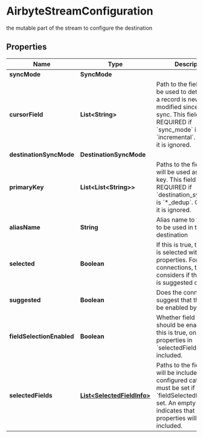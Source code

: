 

# AirbyteStreamConfiguration

the mutable part of the stream to configure the destination

## Properties

| Name | Type | Description | Notes |
|------------ | ------------- | ------------- | -------------|
|**syncMode** | **SyncMode** |  |  |
|**cursorField** | **List&lt;String&gt;** | Path to the field that will be used to determine if a record is new or modified since the last sync. This field is REQUIRED if &#x60;sync_mode&#x60; is &#x60;incremental&#x60;. Otherwise it is ignored. |  [optional] |
|**destinationSyncMode** | **DestinationSyncMode** |  |  |
|**primaryKey** | **List&lt;List&lt;String&gt;&gt;** | Paths to the fields that will be used as primary key. This field is REQUIRED if &#x60;destination_sync_mode&#x60; is &#x60;*_dedup&#x60;. Otherwise it is ignored. |  [optional] |
|**aliasName** | **String** | Alias name to the stream to be used in the destination |  [optional] |
|**selected** | **Boolean** | If this is true, the stream is selected with all of its properties. For new connections, this considers if the stream is suggested or not |  [optional] |
|**suggested** | **Boolean** | Does the connector suggest that this stream be enabled by default? |  [optional] |
|**fieldSelectionEnabled** | **Boolean** | Whether field selection should be enabled. If this is true, only the properties in &#x60;selectedFields&#x60; will be included. |  [optional] |
|**selectedFields** | [**List&lt;SelectedFieldInfo&gt;**](SelectedFieldInfo.md) | Paths to the fields that will be included in the configured catalog. This must be set if &#x60;fieldSelectedEnabled&#x60; is set. An empty list indicates that no properties will be included. |  [optional] |



